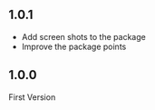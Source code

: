 <!-- ## 1.0.2

- update the readme -->

## 1.0.1

- Add screen shots to the package
- Improve the package points

## 1.0.0

First Version